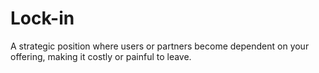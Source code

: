 # Lock-in

A strategic position where users or partners become dependent on your offering, making it costly or painful to leave.
